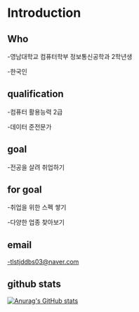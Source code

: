 # Introduction

## Who
-영남대학교 컴퓨터학부 정보통신공학과 2학년생

-한국인

## qualification
-컴퓨터 활용능력 2급

-데이터 준전문가

## goal
-전공을 살려 취업하기

## for goal
-취업을 위한 스펙 쌓기

-다양한 업종 찾아보기

## email
-tlstjddbs03@naver.com


## github stats

[![Anurag's GitHub stats](https://github-readme-stats.vercel.app/api?username=SungYun-Shin03)](https://github.com/anuraghazra/github-readme-stats)


  
